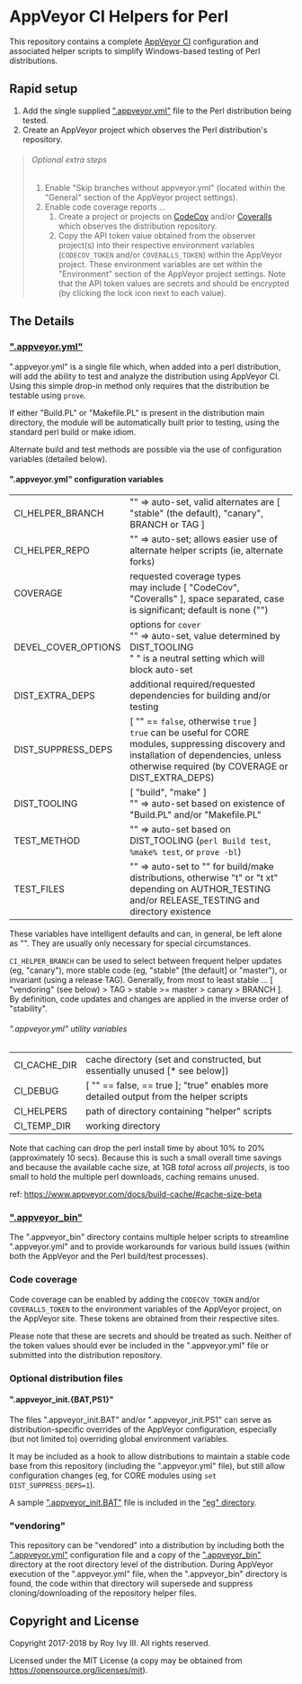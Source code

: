 <DOCTYPE markdown>
<meta charset="utf-8" content="text/markdown" lang="en">

# AppVeyor CI Helpers for Perl

This repository contains a complete [AppVeyor CI](https://appveyor.com) configuration and associated helper scripts to simplify Windows-based testing of Perl distributions.

## Rapid setup

1. Add the single supplied [".appveyor.yml"](https://github.com/rivy/CI.AppVeyor.helpers-perl/blob/stable/.appveyor.yml) file to the Perl distribution being tested.
2. Create an AppVeyor project which observes the Perl distribution's repository.

> ###### Optional extra steps
>
> 1. Enable "Skip branches without appveyor.yml" (located within the "General" section of the AppVeyor project settings).
> 2. Enable code coverage reports ...
>    1. Create a project or projects on [CodeCov](https://codecov.io) and/or [Coveralls](https://coveralls.io) which observes the distribution repository.
>    2. Copy the API token value obtained from the observer project(s) into their respective environment variables (`CODECOV_TOKEN` and/or `COVERALLS_TOKEN`) within the AppVeyor project. These environment variables are set within the "Environment" section of the AppVeyor project settings. Note that the API token values are secrets and should be encrypted (by clicking the lock icon next to each value).

## The Details

### [".appveyor.yml"](https://github.com/rivy/CI.AppVeyor.helpers-perl/blob/stable/.appveyor.yml)

".appveyor.yml" is a single file which, when added into a perl distribution, will add the ability to test and analyze the distribution using AppVeyor CI. Using this simple drop-in method only requires that the distribution be testable using `prove`.

If either "Build.PL" or "Makefile.PL" is present in the distribution main directory, the module will be automatically built prior to testing, using the standard perl build or make idiom.

Alternate build and test methods are possible via the use of configuration variables (detailed below).

#### ".appveyor.yml" configuration variables

|||
-|-
CI_HELPER_BRANCH    | "" => auto-set, valid alternates are [ "stable" (the default), "canary", BRANCH or TAG ]
CI_HELPER_REPO      | "" => auto-set; allows easier use of alternate helper scripts (ie, alternate forks)
COVERAGE            | requested coverage types <br> may include [ "CodeCov", "Coveralls" ], space separated, case is significant; default is none ("")
DEVEL_COVER_OPTIONS | options for `cover` <br> "" => auto-set, value determined by DIST_TOOLING <br> " " is a neutral setting which will block auto-set
DIST_EXTRA_DEPS     | additional required/requested dependencies for building and/or testing
DIST_SUPPRESS_DEPS  | [ "" == `false`, otherwise `true` ] <br> `true` can be useful for CORE modules, suppressing discovery and installation of dependencies, unless otherwise required (by COVERAGE or DIST_EXTRA_DEPS)
DIST_TOOLING        | [ "build", "make" ] <br>"" => auto-set based on existence of "Build.PL" and/or "Makefile.PL"
TEST_METHOD         | "" => auto-set based on DIST_TOOLING (`perl Build test`, `%make% test`, or `prove -bl`)
TEST_FILES          | "" => auto-set to "" for build/make distributions, otherwise "t" or "t xt" depending on AUTHOR_TESTING and/or RELEASE_TESTING and directory existence

These variables have intelligent defaults and can, in general, be left alone as "". They are usually only necessary for special circumstances.

`CI_HELPER_BRANCH` can be used to select between frequent helper updates (eg, "canary"), more stable code (eg, "stable" [the default] or "master"), or invariant (using a release TAG). Generally, from most to least stable ... [ "vendoring" (see below) > TAG > stable >= master > canary > BRANCH ]. By definition, code updates and changes are applied in the inverse order of "stability".

###### ".appveyor.yml" utility variables

|||
-|-
CI_CACHE_DIR    | cache directory (set and constructed, but essentially unused [* see below])
CI_DEBUG        | [ "" == false, <non-empty> == true ]; "true" enables more detailed output from the helper scripts
CI_HELPERS      | path of directory containing "helper" scripts
CI_TEMP_DIR     | working directory

Note that caching can drop the perl install time by about 10% to 20% (approximately 10 secs). Because this is such a small overall time savings and because the available cache size, at 1GB *total* across *all projects*, is too small to hold the multiple perl downloads, caching remains unused.

<a/>ref: <https://www.appveyor.com/docs/build-cache/#cache-size-beta>

### [".appveyor_bin"](https://github.com/rivy/CI.AppVeyor.helpers-perl/tree/stable/.appveyor_bin)

The ".appveyor_bin" directory contains multiple helper scripts to streamline ".appveyor.yml" and to provide workarounds for various build issues (within both the AppVeyor and the Perl build/test processes).

### Code coverage

Code coverage can be enabled by adding the `CODECOV_TOKEN` and/or `COVERALLS_TOKEN` to the environment variables of the AppVeyor project, on the AppVeyor site. These tokens are obtained from their respective sites.

Please note that these are secrets and should be treated as such. Neither of the token values should ever be included in the ".appveyor.yml" file or submitted into the distribution repository.

### Optional distribution files

#### ".appveyor_init.{BAT,PS1}"

The files ".appveyor_init.BAT" and/or ".appveyor_init.PS1" can serve as distribution-specific overrides of the AppVeyor configuration, especially (but not limited to) overriding global environment variables.

It may be included as a hook to allow distributions to maintain a stable code base from this repository (including the ".appveyor.yml" file), but still allow configuration changes (eg, for CORE modules using `set DIST_SUPPRESS_DEPS=1`).

A sample [".appveyor_init.BAT"](https://github.com/rivy/CI.AppVeyor.helpers-perl/blob/stable/eg/.appveyor_init.BAT) file is included in the ["eg" directory](https://github.com/rivy/CI.AppVeyor.helpers-perl/tree/stable/eg).

### "vendoring"

This repository can be "vendored" into a distribution by including both the [".appveyor.yml"](https://github.com/rivy/CI.AppVeyor.helpers-perl/blob/master/.appveyor.yml) configuration file and a copy of the [".appveyor_bin"](https://github.com/rivy/CI.AppVeyor.helpers-perl/tree/master/.appveyor_bin) directory at the root directory level of the distribution. During AppVeyor execution of the ".appveyor.yml" file, when the ".appveyor_bin" directory is found, the code within that directory will supersede and suppress cloning/downloading of the repository helper files.

## Copyright and License

Copyright 2017-2018 by Roy Ivy III. All rights reserved.

Licensed under the MIT License (a copy may be obtained from <https://opensource.org/licenses/mit>).
